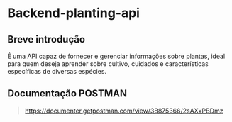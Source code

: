 # Backend-planting-api

## Breve introdução

É uma API capaz de fornecer e gerenciar informações sobre plantas, ideal para quem deseja aprender sobre cultivo, cuidados e características específicas de diversas espécies.

## Documentação POSTMAN

> https://documenter.getpostman.com/view/38875366/2sAXxPBDmz

